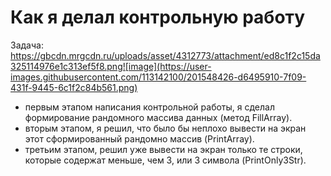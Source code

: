 # Как я делал контрольную работу
Задача: https://gbcdn.mrgcdn.ru/uploads/asset/4312773/attachment/ed8c1f2c15da325114976e1c313ef5f8.png![image](https://user-images.githubusercontent.com/113142100/201548426-d6495910-7f09-431f-9445-6c1f2c84b561.png)
* первым этапом написания контрольной работы, я сделал формирование рандомного массива данных (метод FillArray).
* вторым этапом, я решил, что было бы неплохо вывести на экран этот сформированный рандомно массив (PrintArray).
* третьим этапом, решил уже вывести на экран только те строки, которые содержат меньше, чем 3, или 3 символа (PrintOnly3Str). 
